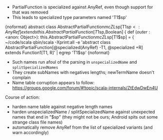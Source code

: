  - PartialFunction is specialized against AnyRef, even though support for that was removed
 - This leads to specialized type parameters named 'T1$sp'

{noformat}
          abstract <specialized> class AbstractPartialFunction$mcZL$sp[T1$sp <: AnyRef] extends this.AbstractPartialFunction[T1$sp,Boolean] {
            <specialized> def <init>($outer: <$anon: Object>): this.AbstractPartialFunction$mcZL$sp[T1$sp] = {
  ~/code/scala qbin/scala -Xprint:all -e 'abstract class AbstractPartialFunction[@specialized(AnyRef)  -T1, @specialized +R] extends Function1[T1, R]' | egrep 'T1\$sp'
{noformat}

 - Such names run afoul of the parsing in `unspecializedName` and `splitSpecializedNames`
 - They create subNames with negatives lengths; newTermName doesn't complain
 - Name table corruption appears to follow: https://groups.google.com/forum/#!topic/scala-internals/ZtEdwDwEn4U

Course of action:

 - harden name table against negative length names
 - harden unspecializedName / splitSpecializedName against unexpected names that end in "$sp" (they might not be ours; Android spits out some strange class file names)
 - automatically remove AnyRef from the list of specialized variants (and warn accordingly)

